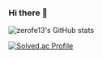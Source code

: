 ### Hi there 👋

![zerofe13's GitHub stats](https://github-readme-stats.vercel.app/api?username=zerofe13&show_icons=true&theme=tokyonight) 

[![Solved.ac Profile](http://mazassumnida.wtf/api/generate_badge?boj=syc9278)](https://solved.ac/syc9278)


<!--
**zerofe13/zerofe13** is a ✨ _special_ ✨ repository because its `README.md` (this file) appears on your GitHub profile.

Here are some ideas to get you started:

- 🔭 I’m currently working on ...
- 🌱 I’m currently learning ...
- 👯 I’m looking to collaborate on ...
- 🤔 I’m looking for help with ...
- 💬 Ask me about ...
- 📫 How to reach me: ...
- 😄 Pronouns: ...
- ⚡ Fun fact: ...
-->
